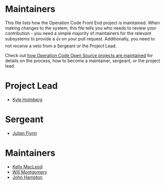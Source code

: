 # Maintainers

This file lists how the Operation Code Front End project is maintained. When making changes to the system, this file tells you who needs to review your contribution - you need a simple majority of maintainers for the relevant subsystems to provide a 👍 on your pull request. Additionally, you need to not receive a veto from a Sergeant or the Project Lead.

Check out [how Operation Code Open Source projects are maintained](https://github.com/OperationCode/START_HERE/blob/main/open_source_maintenance_policy.md) for details on the process, how to become a maintainer, sergeant, or the project lead.

# Project Lead

- [Kyle Holmberg](http://www.github.com/kylemh)

# Sergeant

- [Julian Flynn](https://github.com/juliantrueflynn)

# Maintainers

- [Kelly MacLeod](https://www.github.com/ksmacleod99)
- [Will Montgomery](https://www.github.com/wimo7083)
- [John Hampton](https://github.com/jjhampton)
